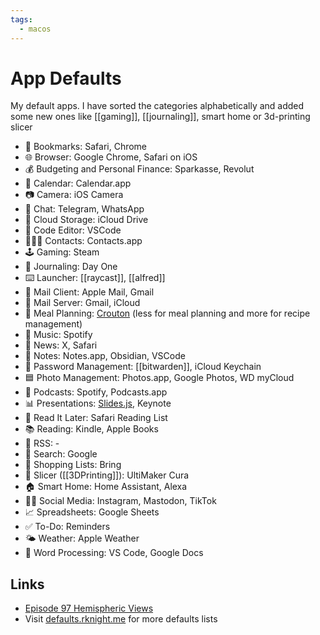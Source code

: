 ```yaml
---
tags:
  - macos
---
```

# App Defaults

My default apps. I have sorted the categories alphabetically and added some new ones like [[gaming]], [[journaling]], smart home or 3d-printing slicer

- 🔖 Bookmarks: Safari, Chrome
- 🌐 Browser: Google Chrome, Safari on iOS
- 💰 Budgeting and Personal Finance: Sparkasse, Revolut
- 📆 Calendar: Calendar.app
- 📷 Camera: iOS Camera
- 💬 Chat: Telegram, WhatsApp
- 📁 Cloud Storage: iCloud Drive
- 🧮 Code Editor: VSCode
- 🙍🏻‍♂️ Contacts: Contacts.app
- 🕹️ Gaming: Steam
- 📔 Journaling: Day One
- ⌨️ Launcher: [[raycast]], [[alfred]]
- 📨 Mail Client: Apple Mail, Gmail
- 📮 Mail Server: Gmail, iCloud
- 🍴 Meal Planning: [Crouton](https://crouton.app/) (less for meal planning and more for   recipe management)
- 🎵 Music: Spotify
- 📰 News: X, Safari
- 📝 Notes: Notes.app, Obsidian, VSCode
- 🔐 Password Management: [[bitwarden]], iCloud Keychain
- 🟦 Photo Management: Photos.app, Google Photos, WD myCloud
- 🎤 Podcasts: Spotify, Podcasts.app
- 📊 Presentations: [Slides.js](https://slides.com/), Keynote
- 📑 Read It Later: Safari Reading List
- 📚 Reading: Kindle, Apple Books
- 📖 RSS: -
- 🔎 Search: Google
- 🛒 Shopping Lists: Bring
- 🍕 Slicer ([[3DPrinting]]): UltiMaker Cura
- 🏠 Smart Home: Home Assistant, Alexa
- 🤦‍♂️ Social Media: Instagram, Mastodon, TikTok
- 📈 Spreadsheets: Google Sheets
- ✅ To-Do: Reminders
- 🌤️ Weather: Apple Weather
- 📜 Word Processing: VS Code, Google Docs

## Links

- [Episode 97 Hemispheric Views](https://listen.hemisphericviews.com/097)
- Visit [defaults.rknight.me](https://defaults.rknight.me/) for more defaults lists
